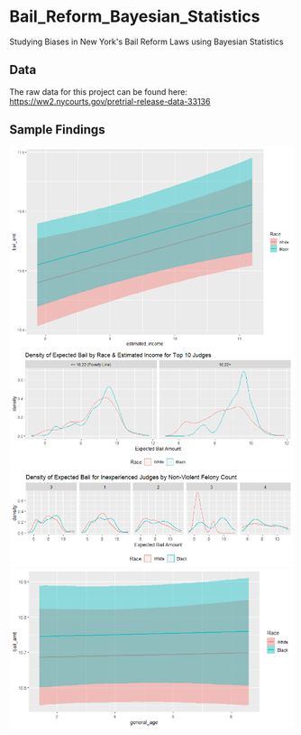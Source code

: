 # Bail_Reform_Bayesian_Statistics
Studying Biases in New York's Bail Reform Laws using Bayesian Statistics

## Data
The raw data for this project can be found here: https://ww2.nycourts.gov/pretrial-release-data-33136

## Sample Findings
<img src="https://github.com/chencindyj/Bail_Reform_Bayesian_Statistics/blob/main/outputs/cond_effects_race_income.png"/>
<img src="https://github.com/chencindyj/Bail_Reform_Bayesian_Statistics/blob/main/outputs/income_bracket_race_judge.png" />
<img src="https://github.com/chencindyj/Bail_Reform_Bayesian_Statistics/blob/main/outputs/inexperienced_non_vfo.png"/>
<img src="https://github.com/chencindyj/Bail_Reform_Bayesian_Statistics/blob/main/outputs/cond_effects_race_age.png" />
